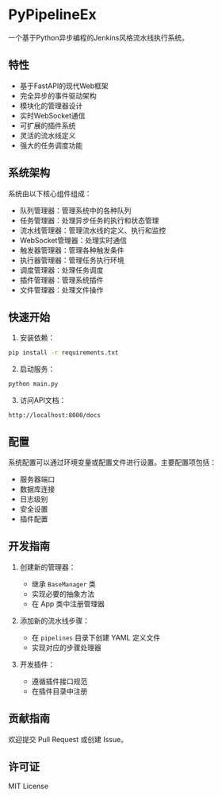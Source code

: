 # PyPipelineEx

一个基于Python异步编程的Jenkins风格流水线执行系统。

## 特性

- 基于FastAPI的现代Web框架
- 完全异步的事件驱动架构
- 模块化的管理器设计
- 实时WebSocket通信
- 可扩展的插件系统
- 灵活的流水线定义
- 强大的任务调度功能

## 系统架构

系统由以下核心组件组成：

- 队列管理器：管理系统中的各种队列
- 任务管理器：处理异步任务的执行和状态管理
- 流水线管理器：管理流水线的定义、执行和监控
- WebSocket管理器：处理实时通信
- 触发器管理器：管理各种触发条件
- 执行器管理器：管理任务执行环境
- 调度管理器：处理任务调度
- 插件管理器：管理系统插件
- 文件管理器：处理文件操作

## 快速开始

1. 安装依赖：
```bash
pip install -r requirements.txt
```

2. 启动服务：
```bash
python main.py
```

3. 访问API文档：
```
http://localhost:8000/docs
```

## 配置

系统配置可以通过环境变量或配置文件进行设置。主要配置项包括：

- 服务器端口
- 数据库连接
- 日志级别
- 安全设置
- 插件配置

## 开发指南

1. 创建新的管理器：
   - 继承 `BaseManager` 类
   - 实现必要的抽象方法
   - 在 App 类中注册管理器

2. 添加新的流水线步骤：
   - 在 `pipelines` 目录下创建 YAML 定义文件
   - 实现对应的步骤处理器

3. 开发插件：
   - 遵循插件接口规范
   - 在插件目录中注册

## 贡献指南

欢迎提交 Pull Request 或创建 Issue。

## 许可证

MIT License 
